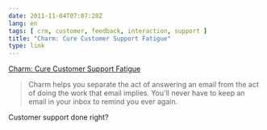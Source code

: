 ```yaml
---
date: 2011-11-04T07:07:28Z
lang: en
tags: [ crm, customer, feedback, interaction, support ]
title: "Charm: Cure Customer Support Fatigue"
type: link
---
```


[Charm: Cure Customer Support Fatigue](http://charmhq.com/)

> Charm helps you separate the act of answering an email from the act of
> doing the work that email implies. You'll never have to keep an email
> in your inbox to remind you ever again.

Customer support done right?

